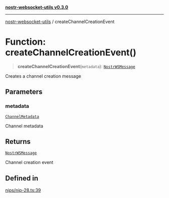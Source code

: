 [**nostr-websocket-utils v0.3.0**](../README.md)

***

[nostr-websocket-utils](../globals.md) / createChannelCreationEvent

# Function: createChannelCreationEvent()

> **createChannelCreationEvent**(`metadata`): [`NostrWSMessage`](../interfaces/NostrWSMessage.md)

Creates a channel creation message

## Parameters

### metadata

[`ChannelMetadata`](../interfaces/ChannelMetadata.md)

Channel metadata

## Returns

[`NostrWSMessage`](../interfaces/NostrWSMessage.md)

Channel creation event

## Defined in

[nips/nip-28.ts:39](https://github.com/HumanjavaEnterprises/nostr-websocket-utils/blob/main/src/nips/nip-28.ts#L39)
